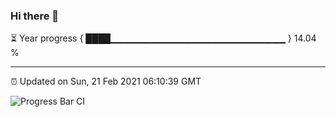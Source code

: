 ### Hi there 👋

⏳ Year progress { ████▁▁▁▁▁▁▁▁▁▁▁▁▁▁▁▁▁▁▁▁▁▁▁▁▁▁ } 14.04 %

---

⏰ Updated on Sun, 21 Feb 2021 06:10:39 GMT

![Progress Bar CI](https://github.com/liununu/liununu/workflows/Progress%20Bar%20CI/badge.svg)
